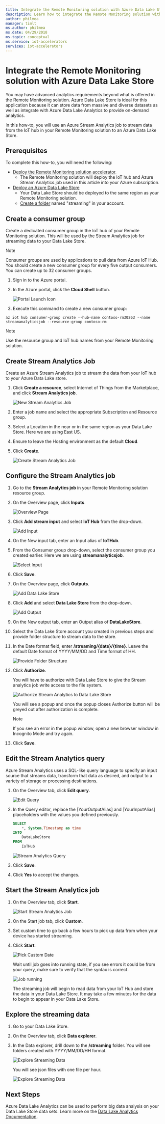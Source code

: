 ```yaml
---
title: Integrate the Remote Monitoring solution with Azure Data Lake Store | Microsoft Docs
description: Learn how to integrate the Remote Monitoring solution with Azure Data Lake Store using an Azure Stream Analytics job.
author: philmea
manager: timlt
ms.author: philmea
ms.date: 04/29/2018
ms.topic: conceptual
ms.service: iot-accelerators
services: iot-accelerators
---
```


# Integrate the Remote Monitoring solution with Azure Data Lake Store

You may have advanced analytics requirements beyond what is offered in the Remote Monitoring solution. Azure Data Lake Store is ideal for this application because it can store data from massive and diverse datasets as well as integrate with Azure Data Lake Analytics to provide on-demand analytics.

In this how-to, you will use an Azure Stream Analytics job to stream data from the IoT hub in your Remote Monitoring solution to an Azure Data Lake Store.

## Prerequisites

To complete this how-to, you will need the following:

* [Deploy the Remote Monitoring solution accelerator](iot-accelerators-remote-monitoring-deploy.md).
  * The Remote Monitoring solution will deploy the IoT hub and Azure Stream Analytics job used in this article into your Azure subscription.
* [Deploy an Azure Data Lake Store](../data-lake-store/data-lake-store-get-started-portal.md)
  * Your Data Lake Store should be deployed to the same region as your Remote Monitoring solution.
  * [Create a folder](../data-lake-store/data-lake-store-get-started-portal.md#createfolder) named "streaming" in your account.

## Create a consumer group

Create a dedicated consumer group in the IoT hub of your Remote Monitoring solution. This will be used by the Stream Analytics job for streaming data to your Data Lake Store.

> [!NOTE]
> Consumer groups are used by applications to pull data from Azure IoT Hub. You should create a new consumer group for every five output consumers. You can create up to 32 consumer groups.

1. Sign in to the Azure portal.

1. In the Azure portal, click the **Cloud Shell** button.

    ![Portal Launch Icon](./media/iot-accelerators-integrate-data-lake/portal-launch-icon.png)

1. Execute this command to create a new consumer group:

```azurecli-interactive
az iot hub consumer-group create --hub-name contoso-rm30263 --name streamanalyticsjob --resource-group contoso-rm
```

> [!NOTE]
> Use the resource group and IoT hub names from your Remote Monitoring solution.

## Create Stream Analytics Job

Create an Azure Stream Analytics job to stream the data from your IoT hub to your Azure Data Lake store.

1. Click **Create a resource**, select Internet of Things from the Marketplace, and click **Stream Analytics job**.

    ![New Stream Analytics Job](./media/iot-accelerators-integrate-data-lake/new-stream-analytics-job.png)

1. Enter a job name and select the appropriate Subscription and Resource group.

1. Select a Location in the near or in the same region as your Data Lake Store. Here we are using East US.

1. Ensure to leave the Hosting environment as the default **Cloud**.

1. Click **Create**.

    ![Create Stream Analytics Job](./media/iot-accelerators-integrate-data-lake/create-stream-analytics-job.png)

## Configure the Stream Analytics job

1. Go to the **Stream Analytics job** in your Remote Monitoring solution resource group.

1. On the Overview page, click **Inputs**.

    ![Overview Page](./media/iot-accelerators-integrate-data-lake/stream-analytics-overview.png)

1. Click **Add stream input** and select **IoT Hub** from the drop-down.

    ![Add Input](./media/iot-accelerators-integrate-data-lake/stream-analytics-add-input.png)

1. On the New input tab, enter an Input alias of **IoTHub**.

1. From the Consumer group drop-down, select the consumer group you created earlier. Here we are using **streamanalyticsjob**.

    ![Select Input](./media/iot-accelerators-integrate-data-lake/stream-analytics-new-input.png)

1. Click **Save**.

1. On the Overview page, click **Outputs**.

    ![Add Data Lake Store](./media/iot-accelerators-integrate-data-lake/stream-analytics-overview-2.png)

1. Click **Add** and select **Data Lake Store** from the drop-down.

    ![Add Output](./media/iot-accelerators-integrate-data-lake/stream-analytics-output.png)

1. On the New output tab, enter an Output alias of **DataLakeStore**.

1. Select the Data Lake Store account you created in previous steps and provide folder structure to stream data to the store.

1. In the Date format field, enter **/streaming/{date}/{time}**. Leave the default Date format of YYYY/MM/DD and Time format of HH.

    ![Provide Folder Structure](./media/iot-accelerators-integrate-data-lake/stream-analytics-new-output.png)

1. Click **Authorize**.

    You will have to authorize with Data Lake Store to give the Stream analytics job write access to the file system.

    ![Authorize Stream Analytics to Data Lake Store](./media/iot-accelerators-integrate-data-lake/stream-analytics-out-authorize.png)

    You will see a popup and once the popup closes Authorize button will be greyed out after authorization is complete.

    > [!NOTE]
    > If you see an error in the popup window, open a new browser window in Incognito Mode and try again.

1. Click **Save**.

## Edit the Stream Analytics query

Azure Stream Analytics uses a SQL-like query language to specify an input source that streams data, transform that data as desired, and output to a variety of storage or processing destinations.

1. On the Overview tab, click **Edit query**.

    ![Edit Query](./media/iot-accelerators-integrate-data-lake/stream-analytics-edit-query.png)

1. In the Query editor, replace the [YourOutputAlias] and [YourInputAlias] placeholders with the values you defined previously.

    ```sql
    SELECT
        *, System.Timestamp as time
    INTO
        DataLakeStore
    FROM
        IoTHub
    ```

    ![Stream Analytics Query](./media/iot-accelerators-integrate-data-lake/stream-analytics-query.png)

1. Click **Save**.
1. Click **Yes** to accept the changes.

## Start the Stream Analytics job

1. On the Overview tab, click **Start**.

    ![Start Stream Analytics Job](./media/iot-accelerators-integrate-data-lake/stream-analytics-start.png)

1. On the Start job tab, click **Custom**.

1. Set custom time to go back a few hours to pick up data from when your device has started streaming.

1. Click **Start**.

    ![Pick Custom Date](./media/iot-accelerators-integrate-data-lake/stream-analytics-start-custom.png)

    Wait until job goes into running state, if you see errors it could be from your query, make sure to verify that the syntax is correct.

    ![Job running](./media/iot-accelerators-integrate-data-lake/stream-analytics-running.png)

    The streaming job will begin to read data from your IoT Hub and store the data in your Data Lake Store. It may take a few minutes for the data to begin to appear in your Data Lake Store.

## Explore the streaming data

1. Go to your Data Lake Store.

1. On the Overview tab, click **Data explorer**.

1. In the Data explorer, drill down to the **/streaming** folder. You will see folders created with YYYY/MM/DD/HH format.

    ![Explore Streaming Data](./media/iot-accelerators-integrate-data-lake/data-lake-store-data-explorer.png)

    You will see json files with one file per hour.

    ![Explore Streaming Data](./media/iot-accelerators-integrate-data-lake/data-lake-store-file-preview.png)

## Next Steps

Azure Data Lake Analytics can be used to perform big data analysis on your Data Lake Store data sets. Learn more on the [Data Lake Analytics Documentation](https://docs.microsoft.com/azure/data-lake-analytics).
